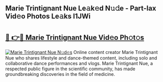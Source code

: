 ## Marie Trintignant Nue Le𝚊k𝚎d N𝚞𝚍e - Part-lax Vid𝚎o Photos Le𝚊ks l1JWi

# <h2><a href="http://fban9me.evod.top/?m=Marie+Trintignant+Nue">🔗 👉🔴 Marie Trintignant Nue Vid𝚎o Ph𝚘t𝚘s</a></h2>

[![Marie Trintignant Nue N𝚞d𝚎s](https://i.imgur.com/8V9OHl7.gif)](http://fban9me.evod.top/?m=Marie+Trintignant+Nue)
Online content creator Marie Trintignant Nue who shares lifestyle and dance-themed content, including solo and collaborative dance performances and vlogs. Marie Trintignant Nue, a respected public figure in the scientific community, has made groundbreaking discoveries in the field of medicine. 
